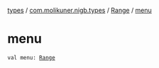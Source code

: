 [types](../../index.md) / [com.molikuner.nigb.types](../index.md) / [Range](index.md) / [menu](./menu.md)

# menu

`val menu: `[`Range`](index.md)